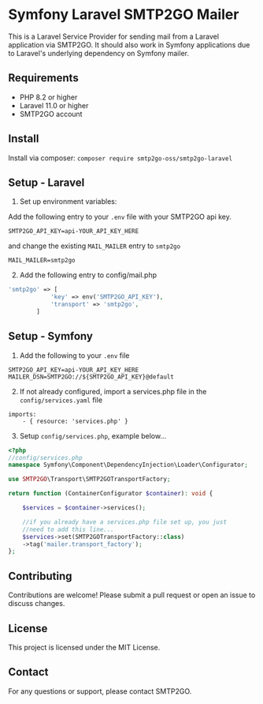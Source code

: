 # Symfony Laravel SMTP2GO Mailer


This is a Laravel Service Provider for sending mail from a Laravel application via SMTP2GO.
It should also work in Symfony applications due to Laravel's underlying dependency on Symfony mailer.

## Requirements

- PHP 8.2 or higher
- Laravel 11.0 or higher
- SMTP2GO account

## Install

Install via composer:
    ```
     composer require smtp2go-oss/smtp2go-laravel
    ```

## Setup - Laravel
1. Set up environment variables:

Add the following entry to your `.env` file with your SMTP2GO api key.

`SMTP2GO_API_KEY=api-YOUR_API_KEY_HERE`

and change the existing `MAIL_MAILER` entry to `smtp2go`

`MAIL_MAILER=smtp2go`

2. Add the following entry to config/mail.php
```php
'smtp2go' => [
            'key' => env('SMTP2GO_API_KEY'),
            'transport' => 'smtp2go',
        ]
```

## Setup - Symfony
1. Add the following to your `.env` file
```
SMTP2GO_API_KEY=api-YOUR_API_KEY_HERE
MAILER_DSN=SMTP2GO://${SMTP2GO_API_KEY}@default
```
2. If not already configured, import a services.php file in the `config/services.yaml` file
```
imports:
    - { resource: 'services.php' }
```

3. Setup `config/services.php`, example below...
```php
<?php
//config/services.php
namespace Symfony\Component\DependencyInjection\Loader\Configurator;

use SMTP2GO\Transport\SMTP2GOTransportFactory;

return function (ContainerConfigurator $container): void {

    $services = $container->services();

    //if you already have a services.php file set up, you just
    //need to add this line...
    $services->set(SMTP2GOTransportFactory::class)
    ->tag('mailer.transport_factory');
};

```

## Contributing

Contributions are welcome! Please submit a pull request or open an issue to discuss changes.

## License

This project is licensed under the MIT License. 

## Contact

For any questions or support, please contact SMTP2GO.
